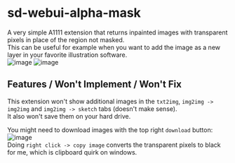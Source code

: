 # sd-webui-alpha-mask

A very simple A1111 extension that returns inpainted images with transparent pixels in place of the region not masked.  
This can be useful for example when you want to add the image as a new layer in your favorite illustration software.  
![image](https://github.com/John-WL/sd-webui-alpha-mask/assets/34081873/059a9457-0c9c-4d36-a2b1-b23dbfd2a0cf)
![image](https://github.com/John-WL/sd-webui-alpha-mask/assets/34081873/4ff8ce12-063d-458f-9e34-be4450ac6aef)

## Features / Won't Implement / Won't Fix
This extension won't show additional images in the `txt2img`, `img2img -> img2img` and `img2img -> sketch` tabs (doesn't make sense).  
It also won't save them on your hard drive.  

You might need to download images with the top right `download` button:  
![image](https://github.com/John-WL/sd-webui-alpha-mask/assets/34081873/39d8aabf-5d39-477b-9348-dc9b311b2bd3)  
Doing `right click -> copy image` converts the transparent pixels to black for me, which is clipboard quirk on windows.  
